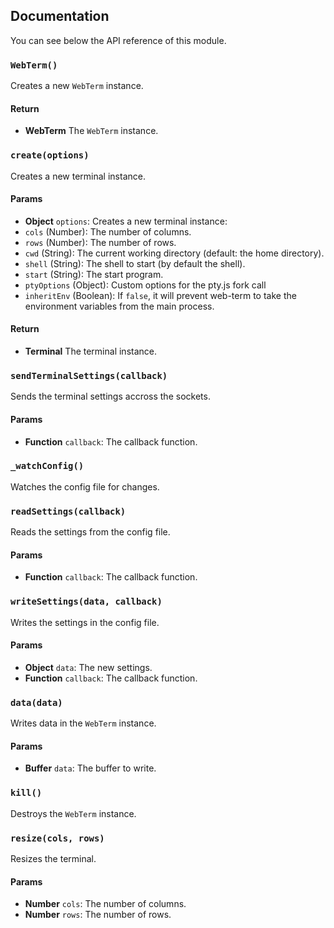 ## Documentation
You can see below the API reference of this module.

### `WebTerm()`
Creates a new `WebTerm` instance.

#### Return
- **WebTerm** The `WebTerm` instance.

### `create(options)`
Creates a new terminal instance.

#### Params
- **Object** `options`: Creates a new terminal instance:
 - `cols` (Number): The number of columns.
 - `rows` (Number): The number of rows.
 - `cwd` (String): The current working directory (default: the home directory).
 - `shell` (String): The shell to start (by default the shell).
 - `start` (String): The start program.
 - `ptyOptions` (Object): Custom options for the pty.js fork call
 - `inheritEnv` (Boolean): If `false`, it will prevent web-term to take the environment variables from the main process.

#### Return
- **Terminal** The terminal instance.

### `sendTerminalSettings(callback)`
Sends the terminal settings accross the sockets.

#### Params
- **Function** `callback`: The callback function.

### `_watchConfig()`
Watches the config file for changes.

### `readSettings(callback)`
Reads the settings from the config file.

#### Params
- **Function** `callback`: The callback function.

### `writeSettings(data, callback)`
Writes the settings in the config file.

#### Params
- **Object** `data`: The new settings.
- **Function** `callback`: The callback function.

### `data(data)`
Writes data in the `WebTerm` instance.

#### Params
- **Buffer** `data`: The buffer to write.

### `kill()`
Destroys the `WebTerm` instance.

### `resize(cols, rows)`
Resizes the terminal.

#### Params
- **Number** `cols`: The number of columns.
- **Number** `rows`: The number of rows.

